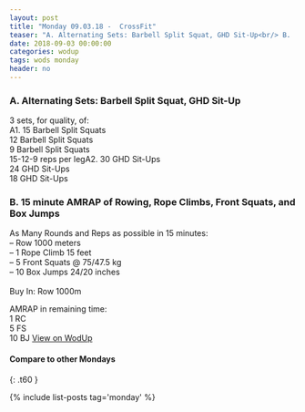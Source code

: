 ```yaml
---
layout: post
title: "Monday 09.03.18 -  CrossFit"
teaser: "A. Alternating Sets: Barbell Split Squat, GHD Sit-Up<br/> B.  15 minute AMRAP of Rowing, Rope Climbs, Front Squats, and Box Jumps"
date: 2018-09-03 00:00:00
categories: wodup
tags: wods monday
header: no
---
```



<h3>A. Alternating Sets: Barbell Split Squat, GHD Sit-Up</h3>
3 sets, for quality,  of:<br/>A1. 15 Barbell Split Squats<br/>12 Barbell Split Squats<br/>9 Barbell Split Squats<br/>15-12-9 reps per legA2. 30 GHD Sit-Ups<br/>24 GHD Sit-Ups<br/>18 GHD Sit-Ups<br/>
<h3>B.  15 minute AMRAP of Rowing, Rope Climbs, Front Squats, and Box Jumps</h3>
As Many Rounds and Reps as possible in 15 minutes:<br/>– Row 1000 meters<br/>– 1 Rope Climb 15 feet<br/>– 5 Front Squats @ 75/47.5 kg<br/>– 10 Box Jumps 24/20 inches<br/><br/>Buy In: Row 1000m 

AMRAP in remaining time:<br/>
1 RC<br/>
5 FS<br/>
10 BJ
<a href="https://www.wodup.com/gyms/asphodel/wods/9057" target="blank">View on WodUp</a>


#### Compare to other Mondays
{: .t60 }

{% include list-posts tag='monday' %}